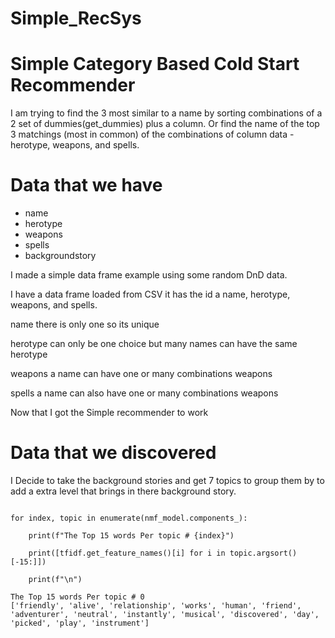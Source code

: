# Simple_RecSys


# Simple Category Based Cold Start Recommender


I am trying to find the 3 most similar to a name by sorting combinations of a 2 set of dummies(get_dummies) plus a column. Or find the name of the top 3 matchings (most in common) of the combinations of column data - herotype, weapons, and spells.

# Data that we have

  - name 
  - herotype
  - weapons
  - spells
  - backgroundstory

I made a simple data frame example using some random DnD data.

I have a data frame loaded from CSV it has the id a name, herotype, weapons, and spells.

name there is only one so its unique

herotype can only be one choice but many names can have the same herotype

weapons a name can have one or many combinations weapons

spells a name can also have one or many combinations weapons

Now that I got the Simple recommender to work

# Data that we discovered

I Decide to take the background stories and get 7 topics to group them by to add a extra level that brings in there background story.

```

for index, topic in enumerate(nmf_model.components_):

    print(f"The Top 15 words Per topic # {index}")

    print([tfidf.get_feature_names()[i] for i in topic.argsort()[-15:]])

    print(f"\n")

The Top 15 words Per topic # 0
['friendly', 'alive', 'relationship', 'works', 'human', 'friend', 'adventurer', 'neutral', 'instantly', 'musical', 'discovered', 'day', 'picked', 'play', 'instrument']

```
